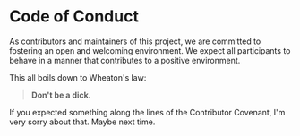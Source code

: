 # Code of Conduct

As contributors and maintainers of this project, we are committed to fostering an open and welcoming environment. We expect all participants to behave in a manner that contributes to a positive environment.

This all boils down to Wheaton's law:

> **Don't be a dick.**

If you expected something along the lines of the Contributor Covenant, I'm very sorry about that. Maybe next time.